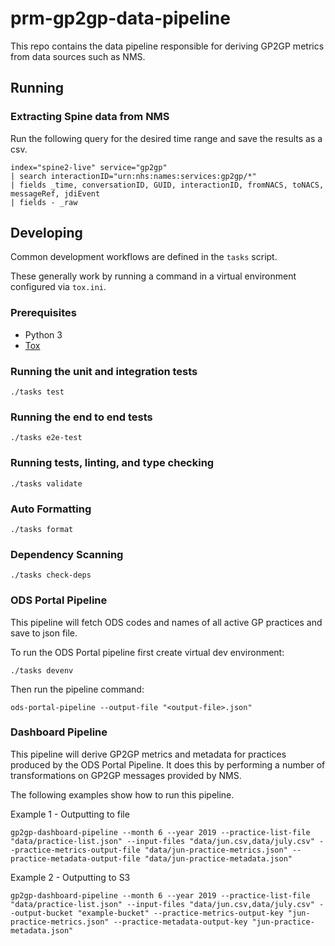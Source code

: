 # prm-gp2gp-data-pipeline

This repo contains the data pipeline responsible for deriving GP2GP metrics from data sources such as NMS.

## Running

### Extracting Spine data from NMS

Run the following query for the desired time range and save the results as a csv.

```
index="spine2-live" service="gp2gp"
| search interactionID="urn:nhs:names:services:gp2gp/*"
| fields _time, conversationID, GUID, interactionID, fromNACS, toNACS, messageRef, jdiEvent
| fields - _raw
```

## Developing

Common development workflows are defined in the `tasks` script.

These generally work by running a command in a virtual environment configured via `tox.ini`.

### Prerequisites

- Python 3
- [Tox](https://tox.readthedocs.io/en/latest/#)

### Running the unit and integration tests

`./tasks test`

### Running the end to end tests

`./tasks e2e-test`

### Running tests, linting, and type checking

`./tasks validate`

### Auto Formatting

`./tasks format`

### Dependency Scanning

`./tasks check-deps`

### ODS Portal Pipeline
This pipeline will fetch ODS codes and names of all active GP practices and save to json file.

To run the ODS Portal pipeline first create virtual dev environment:

`./tasks devenv`

Then run the pipeline command:

`ods-portal-pipeline --output-file "<output-file>.json"`

### Dashboard Pipeline

This pipeline will derive GP2GP metrics and metadata for practices produced by the ODS Portal Pipeline. It does this by performing a number of transformations on GP2GP messages provided by NMS.
 
The following examples show how to run this pipeline.

Example 1 - Outputting to file
 
`gp2gp-dashboard-pipeline --month 6 --year 2019 --practice-list-file "data/practice-list.json" --input-files "data/jun.csv,data/july.csv" --practice-metrics-output-file "data/jun-practice-metrics.json" --practice-metadata-output-file "data/jun-practice-metadata.json"`

Example 2 - Outputting to S3

`gp2gp-dashboard-pipeline --month 6 --year 2019 --practice-list-file "data/practice-list.json" --input-files "data/jun.csv,data/july.csv" --output-bucket "example-bucket" --practice-metrics-output-key "jun-practice-metrics.json" --practice-metadata-output-key "jun-practice-metadata.json"`
